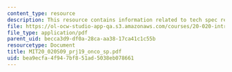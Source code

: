 ```yaml
---
content_type: resource
description: This resource contains information related to tech spec review for oncucures.
file: https://ol-ocw-studio-app-qa.s3.amazonaws.com/courses/20-020-introduction-to-biological-engineering-design-spring-2009/bea9ecfa4f947bf851ad5038eb078661_MIT20_020S09_prj19_onco_sp.pdf
file_type: application/pdf
parent_uid: becca3d9-df0a-28ca-aa38-17ca41c1c55b
resourcetype: Document
title: MIT20_020S09_prj19_onco_sp.pdf
uid: bea9ecfa-4f94-7bf8-51ad-5038eb078661
---
```

